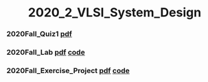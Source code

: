 <h1 align="center"> 2020_2_VLSI_System_Design </h1>

### 2020Fall_Quiz1 [pdf](https://github.com/wjdwls0630/2020_2_VLSI_System_Design/blob/master/Assignments/2020_Fall/2020Fall_EE714_Quiz1_2015104027_%E1%84%87%E1%85%A1%E1%86%A8%E1%84%8C%E1%85%A5%E1%86%BC%E1%84%8C%E1%85%B5%E1%86%AB.pdf)

### 2020Fall_Lab [pdf](https://github.com/wjdwls0630/2020_2_VLSI_System_Design/blob/master/Lab/2020_Fall/2020Fall_EE714_LAB1_2015104027_%E1%84%87%E1%85%A1%E1%86%A8%E1%84%8C%E1%85%A5%E1%86%BC%E1%84%8C%E1%85%B5%E1%86%AB_Score.pdf) [code](https://github.com/wjdwls0630/2020_2_VLSI_System_Design/tree/master/Lab/2020_Fall/Lab01)

### 2020Fall_Exercise_Project [pdf](https://github.com/wjdwls0630/2020_2_VLSI_System_Design/blob/master/Projects/2020_Fall/32-Point_DIF_FFT/2020Fall_EE714_Exercise_Report_2015104027_%E1%84%87%E1%85%A1%E1%86%A8%E1%84%8C%E1%85%A5%E1%86%BC%E1%84%8C%E1%85%B5%E1%86%AB.pdf) [code](https://github.com/wjdwls0630/2020_2_VLSI_System_Design/tree/master/Projects/2020_Fall/32-Point_DIF_FFT)
